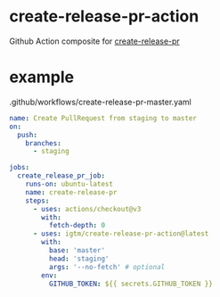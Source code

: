 # create-release-pr-action

Github Action composite for [create-release-pr](https://github.com/igtm/create-release-pr)

# example

.github/workflows/create-release-pr-master.yaml

```yaml
name: Create PullRequest from staging to master
on:
  push:
    branches:
      - staging

jobs:
  create_release_pr_job:
    runs-on: ubuntu-latest
    name: create-release-pr
    steps:
      - uses: actions/checkout@v3
        with:
          fetch-depth: 0
      - uses: igtm/create-release-pr-action@latest
        with:
          base: 'master'
          head: 'staging'
          args: '--no-fetch' # optional
        env:
          GITHUB_TOKEN: ${{ secrets.GITHUB_TOKEN }}
```